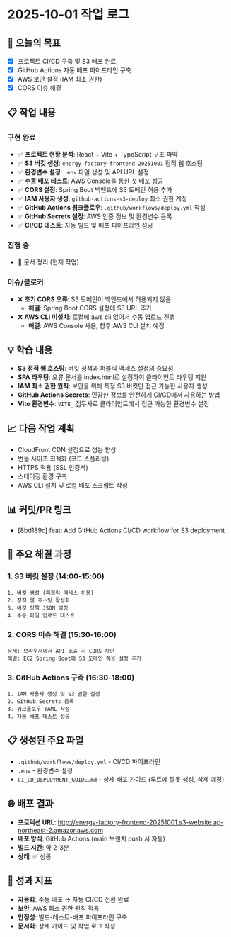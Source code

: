 # 2025-10-01 작업 로그

## 🎯 오늘의 목표
- [x] 프로젝트 CI/CD 구축 및 S3 배포 완료
- [x] GitHub Actions 자동 배포 파이프라인 구축
- [x] AWS 보안 설정 (IAM 최소 권한)
- [x] CORS 이슈 해결

## 📋 작업 내용

### 구현 완료
- ✅ **프로젝트 현황 분석**: React + Vite + TypeScript 구조 파악
- ✅ **S3 버킷 생성**: `energy-factory-frontend-20251001` 정적 웹 호스팅
- ✅ **환경변수 설정**: `.env` 파일 생성 및 API URL 설정
- ✅ **수동 배포 테스트**: AWS Console을 통한 첫 배포 성공
- ✅ **CORS 설정**: Spring Boot 백엔드에 S3 도메인 허용 추가
- ✅ **IAM 사용자 생성**: `github-actions-s3-deploy` 최소 권한 계정
- ✅ **GitHub Actions 워크플로우**: `.github/workflows/deploy.yml` 작성
- ✅ **GitHub Secrets 설정**: AWS 인증 정보 및 환경변수 등록
- ✅ **CI/CD 테스트**: 자동 빌드 및 배포 파이프라인 성공

### 진행 중
- 🔄 문서 정리 (현재 작업)

### 이슈/블로커
- ❌ **초기 CORS 오류**: S3 도메인이 백엔드에서 허용되지 않음
  - **해결**: Spring Boot CORS 설정에 S3 URL 추가
- ❌ **AWS CLI 미설치**: 로컬에 aws cli 없어서 수동 업로드 진행
  - **해결**: AWS Console 사용, 향후 AWS CLI 설치 예정

## 💡 학습 내용
- **S3 정적 웹 호스팅**: 버킷 정책과 퍼블릭 액세스 설정의 중요성
- **SPA 라우팅**: 오류 문서를 index.html로 설정하여 클라이언트 라우팅 지원
- **IAM 최소 권한 원칙**: 보안을 위해 특정 S3 버킷만 접근 가능한 사용자 생성
- **GitHub Actions Secrets**: 민감한 정보를 안전하게 CI/CD에서 사용하는 방법
- **Vite 환경변수**: `VITE_` 접두사로 클라이언트에서 접근 가능한 환경변수 설정

## 📈 다음 작업 계획
- CloudFront CDN 설정으로 성능 향상
- 번들 사이즈 최적화 (코드 스플리팅)
- HTTPS 적용 (SSL 인증서)
- 스테이징 환경 구축
- AWS CLI 설치 및 로컬 배포 스크립트 작성

## 📊 커밋/PR 링크
- [8bd189c] feat: Add GitHub Actions CI/CD workflow for S3 deployment

## 🔧 주요 해결 과정

### 1. S3 버킷 설정 (14:00-15:00)
```
1. 버킷 생성 (퍼블릭 액세스 허용)
2. 정적 웹 호스팅 활성화
3. 버킷 정책 JSON 설정
4. 수동 파일 업로드 테스트
```

### 2. CORS 이슈 해결 (15:30-16:00)
```
문제: 브라우저에서 API 호출 시 CORS 차단
해결: EC2 Spring Boot에 S3 도메인 허용 설정 추가
```

### 3. GitHub Actions 구축 (16:30-18:00)
```
1. IAM 사용자 생성 및 S3 권한 설정
2. GitHub Secrets 등록
3. 워크플로우 YAML 작성
4. 자동 배포 테스트 성공
```

## 📋 생성된 주요 파일
- `.github/workflows/deploy.yml` - CI/CD 파이프라인
- `.env` - 환경변수 설정
- `CI_CD_DEPLOYMENT_GUIDE.md` - 상세 배포 가이드 (루트에 잘못 생성, 삭제 예정)

## 🌐 배포 결과
- **프로덕션 URL**: http://energy-factory-frontend-20251001.s3-website.ap-northeast-2.amazonaws.com
- **배포 방식**: GitHub Actions (main 브랜치 push 시 자동)
- **빌드 시간**: 약 2-3분
- **상태**: ✅ 성공


## 🎯 성과 지표
- **자동화**: 수동 배포 → 자동 CI/CD 전환 완료
- **보안**: AWS 최소 권한 원칙 적용
- **안정성**: 빌드-테스트-배포 파이프라인 구축
- **문서화**: 상세 가이드 및 작업 로그 작성

